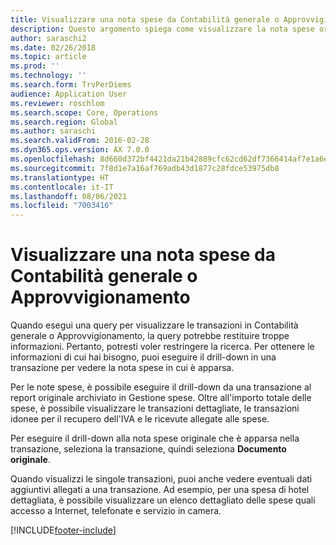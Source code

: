 ```yaml
---
title: Visualizzare una nota spese da Contabilità generale o Approvvigionamento
description: Questo argomento spiega come visualizzare la nota spese originale inclusa in una transazione.
author: saraschi2
ms.date: 02/26/2018
ms.topic: article
ms.prod: ''
ms.technology: ''
ms.search.form: TrvPerDiems
audience: Application User
ms.reviewer: roschlom
ms.search.scope: Core, Operations
ms.search.region: Global
ms.author: saraschi
ms.search.validFrom: 2016-02-28
ms.dyn365.ops.version: AX 7.0.0
ms.openlocfilehash: 8d660d372bf4421da21b42889cfc62cd62df7366414af7e1a6efe4747033a29b
ms.sourcegitcommit: 7f8d1e7a16af769adb43d1877c28fdce53975db8
ms.translationtype: HT
ms.contentlocale: it-IT
ms.lasthandoff: 08/06/2021
ms.locfileid: "7003416"
---
```

# <a name="view-an-expense-report-from-general-ledger-or-procurement-and-sourcing"></a>Visualizzare una nota spese da Contabilità generale o Approvvigionamento

Quando esegui una query per visualizzare le transazioni in Contabilità generale o Approvvigionamento, la query potrebbe restituire troppe informazioni. Pertanto, potresti voler restringere la ricerca. Per ottenere le informazioni di cui hai bisogno, puoi eseguire il drill-down in una transazione per vedere la nota spese in cui è apparsa.

Per le note spese, è possibile eseguire il drill-down da una transazione al report originale archiviato in Gestione spese. Oltre all'importo totale delle spese, è possibile visualizzare le transazioni dettagliate, le transazioni idonee per il recupero dell'IVA e le ricevute allegate alle spese.

Per eseguire il drill-down alla nota spese originale che è apparsa nella transazione, seleziona la transazione, quindi seleziona **Documento originale**.

Quando visualizzi le singole transazioni, puoi anche vedere eventuali dati aggiuntivi allegati a una transazione. Ad esempio, per una spesa di hotel dettagliata, è possibile visualizzare un elenco dettagliato delle spese quali accesso a Internet, telefonate e servizio in camera.


[!INCLUDE[footer-include](../includes/footer-banner.md)]